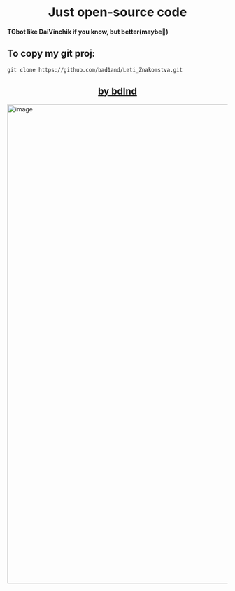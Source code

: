 <h1 align="center">Just open-source code</h1>

**TGbot like DaiVinchik if you know, but better(maybe💯)**

## To copy my git proj:

```
git clone https://github.com/bad1and/Leti_Znakomstva.git
```

<h2 align="center"><a  href="https://github.com/bad1and">by bdlnd</a></h2>

<img width="1093" alt="image" src="https://github.com/user-attachments/assets/53a85052-6fff-4c72-b8b9-cd53ea864e7b" />
